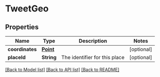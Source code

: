 # TweetGeo

## Properties
Name | Type | Description | Notes
------------ | ------------- | ------------- | -------------
**coordinates** | [**Point**](Point.md) |  | [optional] 
**placeId** | **String** | The identifier for this place | [optional] 

[[Back to Model list]](../README.md#documentation-for-models) [[Back to API list]](../README.md#documentation-for-api-endpoints) [[Back to README]](../README.md)


